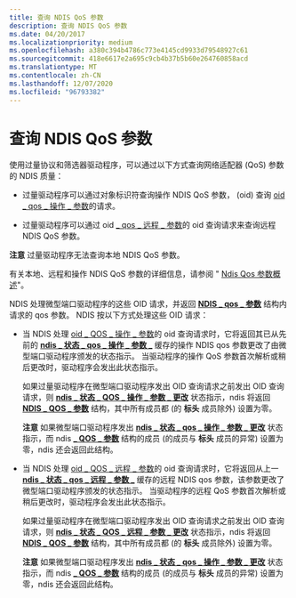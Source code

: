 ```yaml
---
title: 查询 NDIS QoS 参数
description: 查询 NDIS QoS 参数
ms.date: 04/20/2017
ms.localizationpriority: medium
ms.openlocfilehash: a380c394b4786c773e4145cd9933d79548927c61
ms.sourcegitcommit: 418e6617e2a695c9cb4b37b5b60e264760858acd
ms.translationtype: MT
ms.contentlocale: zh-CN
ms.lasthandoff: 12/07/2020
ms.locfileid: "96793382"
---
```

# <a name="querying-ndis-qos-parameters"></a>查询 NDIS QoS 参数


使用过量协议和筛选器驱动程序，可以通过以下方式查询网络适配器 (QoS) 参数的 NDIS 质量：

-   过量驱动程序可以通过对象标识符查询操作 NDIS QoS 参数， (oid) 查询 [oid \_ qos \_ 操作 \_ 参数](./oid-qos-operational-parameters.md)的请求。

-   过量驱动程序可以通过 oid [ \_ qos \_ 远程 \_ 参数](./oid-qos-remote-parameters.md)的 oid 查询请求来查询远程 NDIS QoS 参数。

**注意**  过量驱动程序无法查询本地 NDIS QoS 参数。

 

有关本地、远程和操作 NDIS QoS 参数的详细信息，请参阅 " [Ndis Qos 参数概述](overview-of-ndis-qos-parameters.md)"。

NDIS 处理微型端口驱动程序的这些 OID 请求，并返回 [**NDIS \_ qos \_ 参数**](/windows-hardware/drivers/ddi/ntddndis/ns-ntddndis-_ndis_qos_parameters) 结构内请求的 qos 参数。 NDIS 按以下方式处理这些 OID 请求：

-   当 NDIS 处理 [oid \_ QOS \_ 操作 \_ 参数](./oid-qos-operational-parameters.md)的 oid 查询请求时，它将返回其已从先前的 [**ndis \_ 状态 \_ qos \_ 操作 \_ 参数 \_**](./ndis-status-qos-operational-parameters-change.md) 缓存的操作 NDIS qos 参数更改了由微型端口驱动程序颁发的状态指示。 当驱动程序的操作 QoS 参数首次解析或稍后更改时，驱动程序会发出此状态指示。

    如果过量驱动程序在微型端口驱动程序发出 OID 查询请求之前发出 OID 查询请求，则 [**ndis \_ 状态 \_ QOS \_ 操作 \_ 参数 \_ 更改**](./ndis-status-qos-operational-parameters-change.md) 状态指示，ndis 将返回 [**NDIS \_ QOS \_ 参数**](/windows-hardware/drivers/ddi/ntddndis/ns-ntddndis-_ndis_qos_parameters) 结构，其中所有成员都 (的 **标头** 成员除外) 设置为零。

    **注意**  如果微型端口驱动程序发出 [**ndis \_ 状态 \_ qos \_ 操作 \_ 参数 \_ 更改**](./ndis-status-qos-operational-parameters-change.md) 状态指示，而 ndis [**\_ QOS \_ 参数**](/windows-hardware/drivers/ddi/ntddndis/ns-ntddndis-_ndis_qos_parameters) 结构的成员 (的成员与 **标头** 成员的异常) 设置为零，ndis 还会返回此结构。

     

-   当 NDIS 处理 [oid \_ QOS \_ 远程 \_ 参数](./oid-qos-remote-parameters.md)的 oid 查询请求时，它将返回从上一 [**ndis \_ 状态 \_ qos \_ 远程 \_ 参数 \_**](./ndis-status-qos-remote-parameters-change.md) 缓存的远程 NDIS qos 参数，该参数更改了微型端口驱动程序颁发的状态指示。 当驱动程序的远程 QoS 参数首次解析或稍后更改时，驱动程序会发出此状态指示。

    如果过量驱动程序在微型端口驱动程序发出 OID 查询请求之前发出 OID 查询请求，则 [**ndis \_ 状态 \_ QOS \_ 远程 \_ 参数 \_ 更改**](./ndis-status-qos-remote-parameters-change.md) 状态指示，ndis 将返回 [**NDIS \_ QOS \_ 参数**](/windows-hardware/drivers/ddi/ntddndis/ns-ntddndis-_ndis_qos_parameters) 结构，其中所有成员都 (的 **标头** 成员除外) 设置为零。

    **注意**  如果微型端口驱动程序发出 [**ndis \_ 状态 \_ qos \_ 操作 \_ 参数 \_ 更改**](./ndis-status-qos-operational-parameters-change.md) 状态指示，而 ndis [**\_ QOS \_ 参数**](/windows-hardware/drivers/ddi/ntddndis/ns-ntddndis-_ndis_qos_parameters) 结构的成员 (的成员与 **标头** 成员的异常) 设置为零，ndis 还会返回此结构。

     

 

